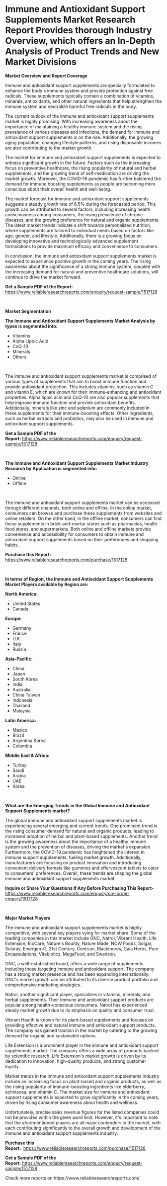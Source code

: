 <p><h1>Immune and Antioxidant Support Supplements Market Research Report Provides thorough Industry Overview, which offers an In-Depth Analysis of Product Trends and New Market Divisions</h1></p><p><strong>Market Overview and Report Coverage</strong></p>
<p><p>Immune and antioxidant support supplements are specially formulated to enhance the body's immune system and provide protection against free radicals. These supplements typically contain a combination of vitamins, minerals, antioxidants, and other natural ingredients that help strengthen the immune system and neutralize harmful free radicals in the body.</p><p>The current outlook of the immune and antioxidant support supplements market is highly promising. With increasing awareness about the importance of maintaining a healthy immune system and the rising prevalence of various diseases and infections, the demand for immune and antioxidant support supplements is on the rise. Additionally, the growing aging population, changing lifestyle patterns, and rising disposable incomes are also contributing to the market growth.</p><p>The market for immune and antioxidant support supplements is expected to witness significant growth in the future. Factors such as the increasing focus on preventive healthcare, the rising popularity of natural and herbal supplements, and the growing trend of self-medication are driving the market growth. Moreover, the COVID-19 pandemic has further bolstered the demand for immune boosting supplements as people are becoming more conscious about their overall health and well-being.</p><p>The market forecast for immune and antioxidant support supplements suggests a steady growth rate of 6.5% during the forecasted period. This growth can be attributed to several factors, including increasing health consciousness among consumers, the rising prevalence of chronic diseases, and the growing preference for natural and organic supplements. The latest market trends indicate a shift towards personalized nutrition, where supplements are tailored to individual needs based on factors like age, gender, and lifestyle. Additionally, there is a growing focus on developing innovative and technologically advanced supplement formulations to provide maximum efficacy and convenience to consumers.</p><p>In conclusion, the immune and antioxidant support supplements market is expected to experience positive growth in the coming years. The rising awareness about the significance of a strong immune system, coupled with the increasing demand for natural and preventive healthcare solutions, will continue to drive the market forward.</p></p>
<p><strong>Get a Sample PDF of the Report:</strong> <a href="https://www.reliableresearchreports.com/enquiry/request-sample/1517128">https://www.reliableresearchreports.com/enquiry/request-sample/1517128</a></p>
<p>&nbsp;</p>
<p><strong>Market Segmentation</strong></p>
<p><strong>The Immune and Antioxidant Support Supplements Market Analysis by types is segmented into:</strong></p>
<p><ul><li>Vitamins</li><li>Alpha Lipoic Acid</li><li>CoQ-10</li><li>Minerals</li><li>Others</li></ul></p>
<p>&nbsp;</p>
<p><p>The immune and antioxidant support supplements market is comprised of various types of supplements that aim to boost immune function and provide antioxidant protection. This includes vitamins, such as vitamin C and vitamin E, which are known for their immune-enhancing and antioxidant properties. Alpha lipoic acid and CoQ-10 are also popular supplements that help improve immune function and provide antioxidant benefits. Additionally, minerals like zinc and selenium are commonly included in these supplements for their immune-boosting effects. Other ingredients, such as herbal extracts and probiotics, may also be used in immune and antioxidant support supplements.</p></p>
<p><strong>Get a Sample PDF of the Report:</strong>&nbsp;<a href="https://www.reliableresearchreports.com/enquiry/request-sample/1517128">https://www.reliableresearchreports.com/enquiry/request-sample/1517128</a></p>
<p>&nbsp;</p>
<p><strong>The Immune and Antioxidant Support Supplements Market Industry Research by Application is segmented into:</strong></p>
<p><ul><li>Online</li><li>Offline</li></ul></p>
<p>&nbsp;</p>
<p><p>The immune and antioxidant support supplements market can be accessed through different channels, both online and offline. In the online market, consumers can browse and purchase these supplements from websites and online retailers. On the other hand, in the offline market, consumers can find these supplements in brick-and-mortar stores such as pharmacies, health food stores, and supermarkets. Both online and offline markets provide convenience and accessibility for consumers to obtain immune and antioxidant support supplements based on their preferences and shopping habits.</p></p>
<p><strong>Purchase this Report:</strong>&nbsp; <a href="https://www.reliableresearchreports.com/purchase/1517128">https://www.reliableresearchreports.com/purchase/1517128</a></p>
<p>&nbsp;</p>
<p><strong>In terms of Region, the Immune and Antioxidant Support Supplements Market Players available by Region are:</strong></p>
<p>
    <p> <strong> North America: </strong>
        <ul>
            <li>United States</li>
            <li>Canada</li>
        </ul>
        </p> 
    <p> <strong> Europe: </strong>
        <ul>
            <li>Germany</li>
            <li>France</li>
            <li>U.K.</li>
            <li>Italy</li>
            <li>Russia</li>
        </ul>
        </p> 
    <p> <strong> Asia-Pacific: </strong>
        <ul>
            <li>China</li>
            <li>Japan</li>
            <li>South Korea</li>
            <li>India</li>
            <li>Australia</li>
            <li>China Taiwan</li>
            <li>Indonesia</li>
            <li>Thailand</li>
            <li>Malaysia</li>
        </ul>
        </p> 
    <p> <strong> Latin America: </strong>
        <ul>
            <li>Mexico</li>
            <li>Brazil</li>
            <li>Argentina Korea</li>
            <li>Colombia</li>
        </ul>
        </p> 
    <p> <strong> Middle East & Africa: </strong>
        <ul>
            <li>Turkey</li>
            <li>Saudi</li>
            <li>Arabia</li>
            <li>UAE</li>
            <li>Korea</li>
        </ul>
    </p>
    </p>
<p>&nbsp;</p>
<p><strong>What are the Emerging Trends in the Global Immune and Antioxidant Support Supplements market?</strong></p>
<p><p>The global immune and antioxidant support supplements market is experiencing several emerging and current trends. One prominent trend is the rising consumer demand for natural and organic products, leading to increased adoption of herbal and plant-based supplements. Another trend is the growing awareness about the importance of a healthy immune system and the prevention of diseases, driving the market's expansion. Furthermore, the COVID-19 pandemic has heightened the interest in immune support supplements, fueling market growth. Additionally, manufacturers are focusing on product innovation and introducing convenient delivery formats like gummies and effervescent tablets to cater to consumers' preferences. Overall, these trends are shaping the global immune and antioxidant support supplements market.</p></p>
<p><strong>Inquire or Share Your Questions If Any Before Purchasing This Report</strong>- <a href="https://www.reliableresearchreports.com/enquiry/pre-order-enquiry/1517128">https://www.reliableresearchreports.com/enquiry/pre-order-enquiry/1517128</a></p>
<p>&nbsp;</p>
<p><strong>Major Market Players</strong></p>
<p><p>The immune and antioxidant support supplements market is highly competitive, with several key players vying for market share. Some of the leading companies in this market include GNC, Natrol, Vibrant Health, Life Extension, BioCare, Nature's Bounty, Nature Made, NOW Foods, Solgar, Solaray, Emergen-C, 21st Century, Centrum, Blackmores, Gaia Herbs, Pure Encapsulations, Vitabiotics, MegaFood, and Swanson.</p><p>GNC, a well-established brand, offers a wide range of supplements including those targeting immune and antioxidant support. The company has a strong market presence and has been expanding internationally. GNC's market growth can be attributed to its diverse product portfolio and comprehensive marketing strategies.</p><p>Natrol, another significant player, specializes in vitamins, minerals, and herbal supplements. Their immune and antioxidant support products are popular among health-conscious consumers. Natrol has experienced steady market growth due to its emphasis on quality and consumer trust.</p><p>Vibrant Health is known for its plant-based supplements and focuses on providing effective and natural immune and antioxidant support products. The company has gained traction in the market by catering to the growing demand for organic and sustainable options.</p><p>Life Extension is a prominent player in the immune and antioxidant support supplements market. The company offers a wide array of products backed by scientific research. Life Extension's market growth is driven by its dedication to innovation, high-quality products, and strong customer loyalty.</p><p>Market trends in the immune and antioxidant support supplements industry include an increasing focus on plant-based and organic products, as well as the rising popularity of immune-boosting ingredients like elderberry, echinacea, and vitamin C. The market size for immune and antioxidant support supplements is expected to grow significantly in the coming years, driven by rising consumer awareness about health and wellness.</p><p>Unfortunately, precise sales revenue figures for the listed companies could not be provided within the given word limit. However, it's important to note that the aforementioned players are all major contenders in the market, with each contributing significantly to the overall growth and development of the immune and antioxidant support supplements industry.</p></p>
<p><strong>Purchase this Report:</strong>&nbsp;&nbsp;<a href="https://www.reliableresearchreports.com/purchase/1517128">https://www.reliableresearchreports.com/purchase/1517128</a></p>
<p></p>
<p><strong>Get a Sample PDF of the Report:</strong>&nbsp;<a href="https://www.reliableresearchreports.com/enquiry/request-sample/1517128">https://www.reliableresearchreports.com/enquiry/request-sample/1517128</a></p>
<p>Check more reports on https://www.reliableresearchreports.com/</p>